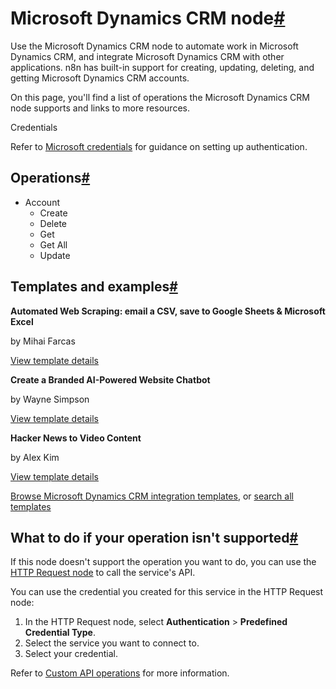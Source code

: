 [](https://github.com/n8n-io/n8n-docs/edit/main/docs/integrations/builtin/app-nodes/n8n-nodes-base.microsoftdynamicscrm.md "Edit this page")

# Microsoft Dynamics CRM node[#](#microsoft-dynamics-crm-node "Permanent link")

Use the Microsoft Dynamics CRM node to automate work in Microsoft Dynamics CRM, and integrate Microsoft Dynamics CRM with other applications. n8n has built-in support for creating, updating, deleting, and getting Microsoft Dynamics CRM accounts.

On this page, you'll find a list of operations the Microsoft Dynamics CRM node supports and links to more resources.

Credentials

Refer to [Microsoft credentials](../../credentials/microsoft/) for guidance on setting up authentication.

## Operations[#](#operations "Permanent link")

*   Account
    *   Create
    *   Delete
    *   Get
    *   Get All
    *   Update

## Templates and examples[#](#templates-and-examples "Permanent link")

**Automated Web Scraping: email a CSV, save to Google Sheets & Microsoft Excel**

by Mihai Farcas

[View template details](https://n8n.io/workflows/2275-automated-web-scraping-email-a-csv-save-to-google-sheets-and-microsoft-excel/)

**Create a Branded AI-Powered Website Chatbot**

by Wayne Simpson

[View template details](https://n8n.io/workflows/2786-create-a-branded-ai-powered-website-chatbot/)

**Hacker News to Video Content**

by Alex Kim

[View template details](https://n8n.io/workflows/2557-hacker-news-to-video-content/)

[Browse Microsoft Dynamics CRM integration templates](https://n8n.io/integrations/microsoft-dynamics-crm/), or [search all templates](https://n8n.io/workflows/)

## What to do if your operation isn't supported[#](#what-to-do-if-your-operation-isnt-supported "Permanent link")

If this node doesn't support the operation you want to do, you can use the [HTTP Request node](../../core-nodes/n8n-nodes-base.httprequest/) to call the service's API.

You can use the credential you created for this service in the HTTP Request node:

1.  In the HTTP Request node, select **Authentication** > **Predefined Credential Type**.
2.  Select the service you want to connect to.
3.  Select your credential.

Refer to [Custom API operations](../../../custom-operations/) for more information.